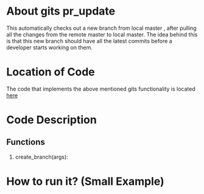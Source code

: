 # About gits pr_update
This automatically checks out a new branch from local master , after pulling all the changes from the remote master to 
local master. The idea behind this is that this new branch should have all the latest commits before a developer starts 
working on them.

# Location of Code
The code that implements the above mentioned gits functionality is located [here](https://github.com/harshitpatel96/GITS/blob/master/code/gits_create_branch.py)

# Code Description
## Functions
1. create_branch(args):


# How to run it? (Small Example)
```

```